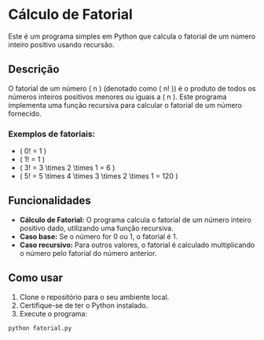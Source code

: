 # Cálculo de Fatorial

Este é um programa simples em Python que calcula o fatorial de um número inteiro positivo usando recursão.

## Descrição

O fatorial de um número \( n \) (denotado como \( n! \)) é o produto de todos os números inteiros positivos menores ou iguais a \( n \). Este programa implementa uma função recursiva para calcular o fatorial de um número fornecido.

### Exemplos de fatoriais:

- \( 0! = 1 \)
- \( 1! = 1 \)
- \( 3! = 3 \times 2 \times 1 = 6 \)
- \( 5! = 5 \times 4 \times 3 \times 2 \times 1 = 120 \)

## Funcionalidades

- **Cálculo de Fatorial:** O programa calcula o fatorial de um número inteiro positivo dado, utilizando uma função recursiva.
- **Caso base:** Se o número for 0 ou 1, o fatorial é 1.
- **Caso recursivo:** Para outros valores, o fatorial é calculado multiplicando o número pelo fatorial do número anterior.

## Como usar

1. Clone o repositório para o seu ambiente local.
2. Certifique-se de ter o Python instalado.
3. Execute o programa:

```bash
python fatorial.py
